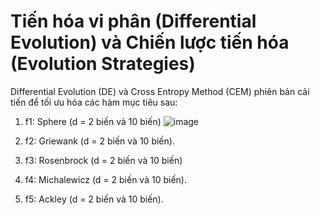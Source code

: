 # Tiến hóa vi phân (Differential Evolution) và Chiến lược tiến hóa (Evolution Strategies)
Differential Evolution (DE) và Cross Entropy Method (CEM) phiên bản cải tiến để tối ưu hóa các hàm mục tiêu sau:
1. f1: Sphere (d = 2 biến và 10 biến)
   ![image](https://github.com/ptt2510/DE_CEM/assets/130917808/20d074ae-1796-471a-b8a2-b5076553d6ab)

3. f2: Griewank (d = 2 biến và 10 biến).
4. f3: Rosenbrock (d = 2 biến và 10 biến)
5. f4: Michalewicz (d = 2 biến và 10 biến).
6. f5: Ackley (d = 2 biến và 10 biến).
